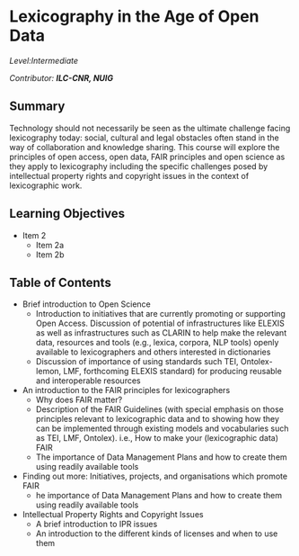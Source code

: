 # Lexicography in the Age of Open Data

*Level:Intermediate*

_Contributor: **ILC-CNR, NUIG**_

## Summary 
Technology should not necessarily be seen as the ultimate challenge facing lexicography today: social, cultural and legal obstacles often stand in the way of collaboration and knowledge sharing. This course will explore the principles of open access, open data, FAIR principles and open science as they apply to lexicography including the specific challenges posed by intellectual property rights and copyright issues in the context of lexicographic work.

## Learning Objectives 
* Item 2
  * Item 2a
  * Item 2b

## Table of Contents

* Brief introduction to Open Science
  * Introduction to initiatives that are currently promoting or supporting Open Access. Discussion of potential of infrastructures like ELEXIS as well as infrastructures such as CLARIN to help make the relevant data, resources and tools (e.g., lexica, corpora, NLP tools) openly available to lexicographers and others interested in dictionaries
  * Discussion of importance of using standards such TEI, Ontolex-lemon, LMF, forthcoming ELEXIS standard) for producing reusable and interoperable resources
* An introduction to the FAIR principles for lexicographers
  * Why does FAIR matter?
  * Description of the FAIR Guidelines (with special emphasis on those principles relevant to lexicographic data and to showing how they can be implemented through existing models and vocabularies such as TEI, LMF, Ontolex). i.e., How to make your (lexicographic data) FAIR
  * The importance of Data Management Plans and how to create them using readily available tools
* Finding out more: Initiatives, projects, and organisations which promote FAIR
  * he importance of Data Management Plans and how to create them using readily available tools
* Intellectual Property Rights and Copyright Issues
  * A brief introduction to IPR issues
  * An introduction to the different kinds of licenses and when to use them
